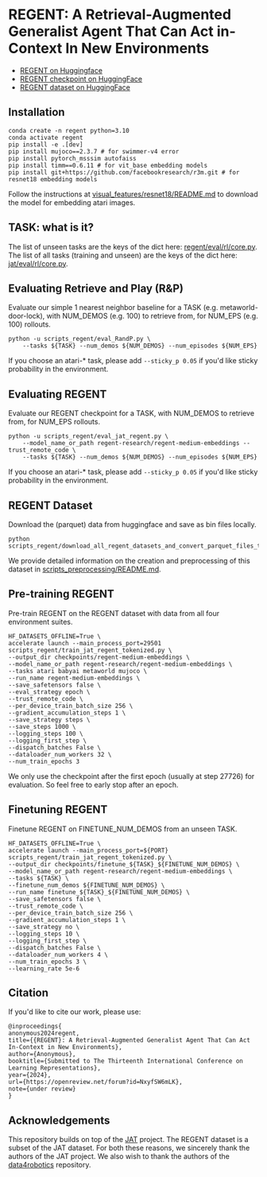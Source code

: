 # REGENT: A Retrieval-Augmented Generalist Agent That Can Act in-Context In New Environments

* [REGENT on Huggingface](https://huggingface.co/regent-research)
* [REGENT checkpoint on HuggingFace](https://huggingface.co/regent-research/regent-medium-embeddings)
* [REGENT dataset on HuggingFace](https://huggingface.co/datasets/regent-research/regent-subset-of-jat-dataset-tokenized)

## Installation

```shell
conda create -n regent python=3.10
conda activate regent
pip install -e .[dev]
pip install mujoco==2.3.7 # for swimmer-v4 error
pip install pytorch_msssim autofaiss
pip install timm==0.6.11 # for vit_base embedding models
pip install git+https://github.com/facebookresearch/r3m.git # for resnet18 embedding models
```

Follow the instructions at [visual_features/resnet18/README.md](visual_features/resnet18/README.md) to download the model for embedding atari images.

## TASK: what is it?
The list of unseen tasks are the keys of the dict here: [regent/eval/rl/core.py](regent/eval/rl/core.py).
The list of all tasks (training and unseen) are the keys of the dict here: [jat/eval/rl/core.py](jat/eval/rl/core.py).

## Evaluating Retrieve and Play (R&P)
Evaluate our simple 1 nearest neighbor baseline for a TASK (e.g. metaworld-door-lock), with NUM_DEMOS (e.g. 100) to retrieve from, for NUM_EPS (e.g. 100) rollouts.
```
python -u scripts_regent/eval_RandP.py \
    --tasks ${TASK} --num_demos ${NUM_DEMOS} --num_episodes ${NUM_EPS}
```
If you choose an atari-* task, please add `--sticky_p 0.05` if you'd like sticky probability in the environment.


## Evaluating REGENT 
Evaluate our REGENT checkpoint for a TASK, with NUM_DEMOS to retrieve from, for NUM_EPS rollouts.
```
python -u scripts_regent/eval_jat_regent.py \
    --model_name_or_path regent-research/regent-medium-embeddings --trust_remote_code \
    --tasks ${TASK} --num_demos ${NUM_DEMOS} --num_episodes ${NUM_EPS}
```
If you choose an atari-* task, please add `--sticky_p 0.05` if you'd like sticky probability in the environment.


## REGENT Dataset
Download the (parquet) data from huggingface and save as bin files locally.
```
python scripts_regent/download_all_regent_datasets_and_convert_parquet_files_to_bin_files.py
```
We provide detailed information on the creation and preprocessing of this dataset in [scripts_preprocessing/README.md](scripts_preprocessing/README.md).


## Pre-training REGENT
Pre-train REGENT on the REGENT dataset with data from all four environment suites.
```
HF_DATASETS_OFFLINE=True \
accelerate launch --main_process_port=29501 scripts_regent/train_jat_regent_tokenized.py \
--output_dir checkpoints/regent-medium-embeddings \
--model_name_or_path regent-research/regent-medium-embeddings \
--tasks atari babyai metaworld mujoco \
--run_name regent-medium-embeddings \
--save_safetensors false \
--eval_strategy epoch \
--trust_remote_code \
--per_device_train_batch_size 256 \
--gradient_accumulation_steps 1 \
--save_strategy steps \
--save_steps 1000 \
--logging_steps 100 \
--logging_first_step \
--dispatch_batches False \
--dataloader_num_workers 32 \
--num_train_epochs 3
```
We only use the checkpoint after the first epoch (usually at step 27726) for evaluation. So feel free to early stop after an epoch.


## Finetuning REGENT
Finetune REGENT on FINETUNE_NUM_DEMOS from an unseen TASK.
```
HF_DATASETS_OFFLINE=True \
accelerate launch --main_process_port=${PORT} scripts_regent/train_jat_regent_tokenized.py \
--output_dir checkpoints/finetune_${TASK}_${FINETUNE_NUM_DEMOS} \
--model_name_or_path regent-research/regent-medium-embeddings \
--tasks ${TASK} \
--finetune_num_demos ${FINETUNE_NUM_DEMOS} \
--run_name finetune_${TASK}_${FINETUNE_NUM_DEMOS} \
--save_safetensors false \
--trust_remote_code \
--per_device_train_batch_size 256 \
--gradient_accumulation_steps 1 \
--save_strategy no \
--logging_steps 10 \
--logging_first_step \
--dispatch_batches False \
--dataloader_num_workers 4 \
--num_train_epochs 3 \
--learning_rate 5e-6
```


## Citation
If you'd like to cite our work, please use:

```
@inproceedings{
anonymous2024regent,
title={{REGENT}: A Retrieval-Augmented Generalist Agent That Can Act In-Context in New Environments},
author={Anonymous},
booktitle={Submitted to The Thirteenth International Conference on Learning Representations},
year={2024},
url={https://openreview.net/forum?id=NxyfSW6mLK},
note={under review}
}
```


## Acknowledgements
This repository builds on top of the [JAT](https://huggingface.co/jat-project) project. The REGENT dataset is a subset of the JAT dataset. For both these reasons, we sincerely thank the authors of the JAT project. We also wish to thank the authors of the [data4robotics](https://github.com/SudeepDasari/data4robotics) repository.